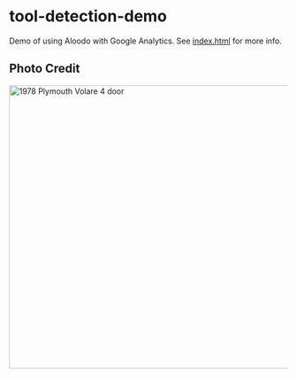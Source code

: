 # tool-detection-demo

Demo of using Aloodo with Google Analytics.  See [index.html](https://dmarti.github.io/tool-detection-demo/) for more info.


## Photo Credit

<a title="Orangechallenger [CC BY-SA 4.0 (https://creativecommons.org/licenses/by-sa/4.0)], via Wikimedia Commons" href="https://commons.wikimedia.org/wiki/File:1978_Plymouth_Volare_4_door.JPG"><img width="512" alt="1978 Plymouth Volare 4 door" src="https://upload.wikimedia.org/wikipedia/commons/thumb/1/16/1978_Plymouth_Volare_4_door.JPG/512px-1978_Plymouth_Volare_4_door.JPG"></a>

